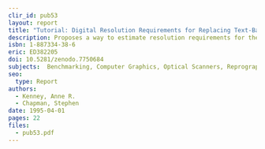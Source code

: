 ```yaml
---
clir_id: pub53
layout: report
title: "Tutorial: Digital Resolution Requirements for Replacing Text-Based Material: Methods for Benchmarking Image Quality"
description: Proposes a way to estimate resolution requirements for the digital conversion of texts. Discusses attributes of documents to be preserved, suggests guidelines for scanning source documents, concludes with recommendations for the use of digital technology to convert paper and film-based materials. Developed at Cornell University for use in training workshops.
isbn: 1-887334-38-6
eric: ED382205
doi: 10.5281/zenodo.7750684
subjects:  Benchmarking, Computer Graphics, Optical Scanners, Reprography
seo:
  type: Report
authors: 
  - Kenney, Anne R.
  - Chapman, Stephen
date: 1995-04-01
pages: 22
files:
  - pub53.pdf
---
```


